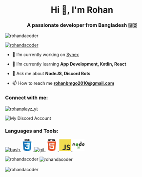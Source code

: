 <h1 align="center">Hi 👋, I'm Rohan</h1>
<h3 align="center">A passionate developer from Bangladesh 🇧🇩</h3>

<p align="left"> <img src="https://komarev.com/ghpvc/?username=rohandacoder&label=Profile%20views&color=0e75b6&style=flat" alt="rohandacoder" /> </p>

<p align="left"> <a href="https://github.com/ryo-ma/github-profile-trophy"><img src="https://github-profile-trophy.vercel.app/?username=rohandacoder" alt="rohandacoder" /></a> </p>

- 🔭 I’m currently working on [Synex](https://github.com/RohanDaCoder/Synex)

- 🌱 I’m currently learning **App Development, Kotlin, React**

- 💬 Ask me about **NodeJS, Discord Bots**

- 📫 How to reach me **rohanbmgo2010@gmail.com**

<h3 align="left">Connect with me:</h3>
<p align="left">
  <a href="https://www.youtube.com/c/rohanplayz_yt" target="blank"><img align="center" src="https://raw.githubusercontent.com/rahuldkjain/github-profile-readme-generator/master/src/images/icons/Social/youtube.svg" alt="rohanplayz_yt" height="30" width="40" /></a>
	
  <img
	src="https://dcbadge.limes.pink/api/shield/922419431508938773?theme=default-inverted"
	alt="My Discord Account"
  />
</p>

<h3 align="left">Languages and Tools:</h3>
<p align="left"> <a href="https://www.gnu.org/software/bash/" target="_blank" rel="noreferrer"> <img src="https://www.vectorlogo.zone/logos/gnu_bash/gnu_bash-icon.svg" alt="bash" width="40" height="40" /> </a> <a href="https://www.w3schools.com/css/" target="_blank" rel="noreferrer"> <img src="https://raw.githubusercontent.com/devicons/devicon/master/icons/css3/css3-original-wordmark.svg" alt="css3" width="40" height="40" /> </a> <a href="https://git-scm.com/" target="_blank" rel="noreferrer"> <img src="https://www.vectorlogo.zone/logos/git-scm/git-scm-icon.svg" alt="git" width="40" height="40" /> </a> <a href="https://www.w3.org/html/" target="_blank" rel="noreferrer"> <img src="https://raw.githubusercontent.com/devicons/devicon/master/icons/html5/html5-original-wordmark.svg" alt="html5" width="40" height="40" /> </a> <a href="https://developer.mozilla.org/en-US/docs/Web/JavaScript" target="_blank" rel="noreferrer"> <img src="https://raw.githubusercontent.com/devicons/devicon/master/icons/javascript/javascript-original.svg" alt="javascript" width="40" height="40" /> </a> <a href="https://nodejs.org" target="_blank" rel="noreferrer"> <img src="https://raw.githubusercontent.com/devicons/devicon/master/icons/nodejs/nodejs-original-wordmark.svg" alt="nodejs" width="40" height="40" /> </a> </p>

<p><img align="left" src="https://github-readme-stats.vercel.app/api/top-langs?username=rohandacoder&show_icons=true&locale=en&layout=compact" alt="rohandacoder" /></p>

<p>&nbsp;<img align="center" src="https://github-readme-stats.vercel.app/api?username=rohandacoder&show_icons=true&locale=en" alt="rohandacoder" /></p>

<p><img align="center" src="https://github-readme-streak-stats.herokuapp.com/?user=rohandacoder&" alt="rohandacoder" /></p>

